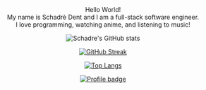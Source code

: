 <div id="header" align="center">
Hello World!<br>
My name is Schadrè Dent and I am a full-stack software engineer.<br>
I love programming, watching anime, and listening to music!<br>

![Schadre's GitHub stats](https://github-readme-stats.vercel.app/api?username=Schadre&show_icons=true&theme=tokyonight)

[![GitHub Streak](https://streak-stats.demolab.com/?user=Schadre&theme=tokyonight)](https://git.io/streak-stats)

[![Top Langs](https://github-readme-stats.vercel.app/api/top-langs/?username=Schadre&layout=compact&theme=tokyonight)](https://github.com/Schadre/github-readme-stats)
 
 [![Profile badge](https://www.codewars.com/users/Schadre/badges/large)](https://www.codewars.com/users/Schadre)
  
</div>
